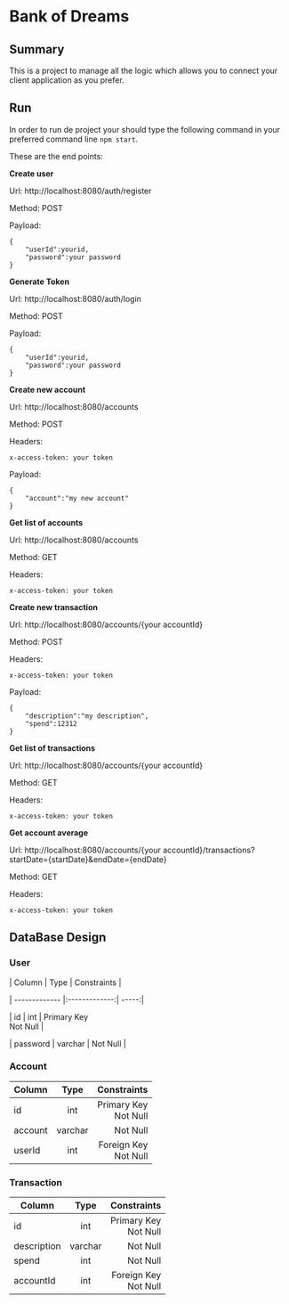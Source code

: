 
# Bank of Dreams

  
## Summary
 

This is a project to manage all the logic which allows you to connect your client application as you prefer.

  

## Run

In order to run de project your should type the following command in your preferred command line `npm start`.

These are the end points:

**Create user**

Url: http://localhost:8080/auth/register

Method: POST

Payload:
```
{
	"userId":yourid,
	"password":your password
}

```

**Generate Token**

Url: http://localhost:8080/auth/login

Method: POST

Payload:
```
{
	"userId":yourid,
	"password":your password
}
```

**Create new account**

Url: http://localhost:8080/accounts

Method: POST

Headers: 
```
x-access-token: your token
```
Payload:
```
{
	"account":"my new account"
}

```

**Get list of  accounts**

Url: http://localhost:8080/accounts

Method: GET

Headers: 
```
x-access-token: your token
```

**Create new transaction**

Url: http://localhost:8080/accounts/{your accountId}

Method: POST

Headers: 
```
x-access-token: your token
```
Payload:
```
{
	"description":"my description",
	"spend":12312
}

```

**Get list of  transactions**

Url: http://localhost:8080/accounts/{your accountId}

Method: GET

Headers: 
```
x-access-token: your token
```

**Get account average**

Url: http://localhost:8080/accounts/{your accountId}/transactions?startDate={startDate}&endDate={endDate}

Method: GET

Headers: 
```
x-access-token: your token
```

## DataBase Design

  

### User

  

| Column | Type | Constraints |

| ------------- |:-------------:| -----:|

| id | int | Primary Key <br/> Not Null |

| password | varchar | Not Null |

  

### Account

  

| Column | Type | Constraints |
| ------------- |:-------------:| -----:|
| id | int | Primary Key <br/> Not Null |
| account | varchar | Not Null |
| userId | int | Foreign Key <br/> Not Null |

  

### Transaction

  

| Column | Type | Constraints |
| ------------- |:-------------:| -----:|
| id | int | Primary Key <br/> Not Null |
| description | varchar | Not Null |
| spend | int | Not Null |
| accountId | int | Foreign Key <br/> Not Null |